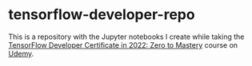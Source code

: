 # tensorflow-developer-repo

This is a repository with the Jupyter notebooks I create while taking the <a href="https://www.udemy.com/course/tensorflow-developer-certificate-machine-learning-zero-to-mastery/">TensorFlow Developer Certificate in 2022: Zero to Mastery</a> course on <a href="https://www.udemy.com/">Udemy</a>.
